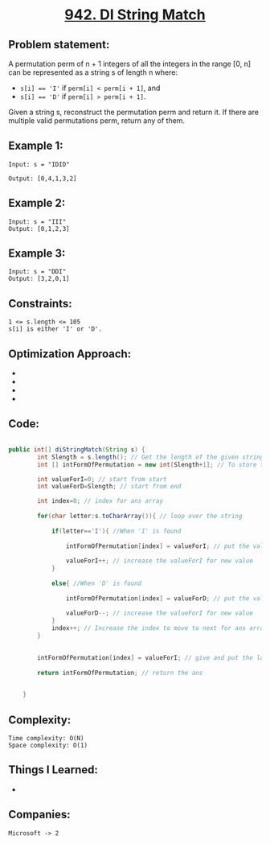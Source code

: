 <h1 align="center"><a href="942. DI String Match" target="_blank">942. DI String Match</a></h1>

## Problem statement:
A permutation perm of n + 1 integers of all the integers in the range [0, n] can be represented as a string s of length n where:

- `s[i] == 'I'` if `perm[i] < perm[i + 1]`, and
- `s[i] == 'D'` if `perm[i] > perm[i + 1]`.

Given a string s, reconstruct the permutation perm and return it. If there are multiple valid permutations perm, return any of them.




## Example 1:

```
Input: s = "IDID"

Output: [0,4,1,3,2]
```

## Example 2:

```
Input: s = "III"
Output: [0,1,2,3]
```


## Example 3:

```
Input: s = "DDI"
Output: [3,2,0,1]
```


## Constraints:

```
1 <= s.length <= 105
s[i] is either 'I' or 'D'.
```


 

## Optimization Approach:

- 
  
- 
  
-
  
- 



## Code: 

```java

public int[] diStringMatch(String s) {
        int Slength = s.length(); // Get the length of the given string
        int [] intFormOfPermutation = new int[Slength+1]; // To store the result/ans

        int valueForI=0; // start from start
        int valueForD=Slength; // start from end

        int index=0; // index for ans array
      
        for(char letter:s.toCharArray()){ // loop over the string
          
            if(letter=='I'){ //When 'I' is found 
              
                intFormOfPermutation[index] = valueForI; // put the value of valueForI into ans array
              
                valueForI++; // increase the valueForI for new value 
            }
              
            else{ //When 'D' is found 
              
                intFormOfPermutation[index] = valueForD; // put the value of valueForD into ans array
              
                valueForD--; // increase the valueForI for new value 
            }
            index++; // Increase the index to move to next for ans array
        }

        
        intFormOfPermutation[index] = valueForI; // give and put the last remaining value of valueForI also u can give valueForD in ans array
      
        return intFormOfPermutation; // return the ans

        
    }

```







## Complexity:

```
Time complexity: O(N)
Space complexity: O(1)
```

## Things I Learned:

- 
  


## Companies:

```
Microsoft -> 2
```





